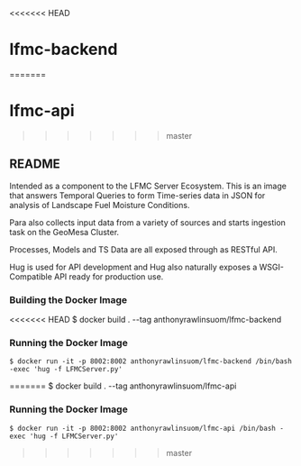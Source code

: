 <<<<<<< HEAD
# lfmc-backend
=======
# lfmc-api
>>>>>>> master

## README

Intended as a component to the LFMC Server Ecosystem. This is an image that answers Temporal Queries to form Time-series data in JSON for analysis of Landscape Fuel Moisture Conditions.

Para also collects input data from a variety of sources and starts ingestion task on the GeoMesa Cluster.

Processes, Models and TS Data are all exposed through as RESTful API.

Hug is used for API development and Hug also naturally exposes a WSGI-Compatible API ready for production use.

### Building the Docker Image
<<<<<<< HEAD
    $ docker build . --tag anthonyrawlinsuom/lfmc-backend

### Running the Docker Image
    $ docker run -it -p 8002:8002 anthonyrawlinsuom/lfmc-backend /bin/bash -exec 'hug -f LFMCServer.py'
=======
    $ docker build . --tag anthonyrawlinsuom/lfmc-api

### Running the Docker Image
    $ docker run -it -p 8002:8002 anthonyrawlinsuom/lfmc-api /bin/bash -exec 'hug -f LFMCServer.py'
>>>>>>> master

